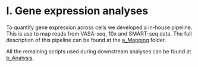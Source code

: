 # I. Gene expression analyses

To quantify gene expression across cells we developed a in-house pipeline. This is use to map reads from VASA-seq, 10x and SMART-seq data. The full description of this pipeline can be found at the [a_Mapping](a_Mapping) folder. 

All the remaining scripts used during downstream analyses can be found at [b_Analysis](b_Analysis).
